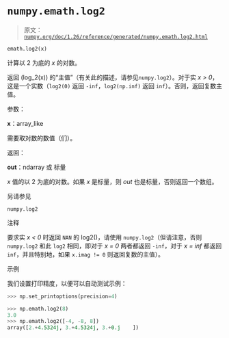# `numpy.emath.log2`

> 原文：[`numpy.org/doc/1.26/reference/generated/numpy.emath.log2.html`](https://numpy.org/doc/1.26/reference/generated/numpy.emath.log2.html)

```py
emath.log2(x)
```

计算以 2 为底的 *x* 的对数。

返回 \(log_2(x)\) 的“主值”（有关此的描述，请参见`numpy.log2`）。对于实 *x > 0*，这是一个实数（`log2(0)` 返回 `-inf`，`log2(np.inf)` 返回 `inf`）。否则，返回复数主值。

参数：

**x**：array_like

需要取对数的数值（们）。

返回：

**out**：ndarray 或 标量

*x* 值的以 2 为底的对数。如果 *x* 是标量，则 *out* 也是标量，否则返回一个数组。

另请参见

`numpy.log2`

注释

要求实 *x < 0* 时返回 `NAN` 的 log2()，请使用 `numpy.log2`（但请注意，否则 `numpy.log2` 和此 `log2` 相同，即对于 *x = 0* 两者都返回 `-inf`，对于 *x = inf* 都返回 `inf`，并且特别地，如果 `x.imag != 0` 则返回复数的主值）。

示例

我们设置打印精度，以便可以自动测试示例：

```py
>>> np.set_printoptions(precision=4) 
```

```py
>>> np.emath.log2(8)
3.0
>>> np.emath.log2([-4, -8, 8])
array([2.+4.5324j, 3.+4.5324j, 3.+0.j    ]) 
```
